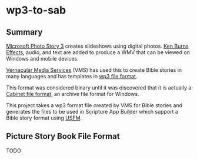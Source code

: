 wp3-to-sab
==========

Summary
-------

[Microsoft Photo Story 3](http://www.microsoft.com/en-us/download/details.aspx?id=11132) creates slideshows using digital photos.  [Ken Burns Effects](http://en.wikipedia.org/wiki/Ken_Burns_effect), audio, and text are added to produce a WMV that can be viewed on Windows and mobile devices.

[Vernacular Media Services](https://www.jaars.org/what/media) (VMS) has used this to create Bible stories in many languages and has templates in [wp3 file format](http://file.org/extension/wp3).

This format was considered binary until it was discovered that it is actually a [Cabinet file format](http://en.wikipedia.org/wiki/Cabinet_%28file_format%29), an archive file format for Windows.

This project takes a wp3 format file created by VMS for Bible stories and generates the files to be used in Scripture App Builder which support a Bible story format using [USFM](http://paratext.org/about/usfm).

Picture Story Book File Format
------------------------------
TODO


